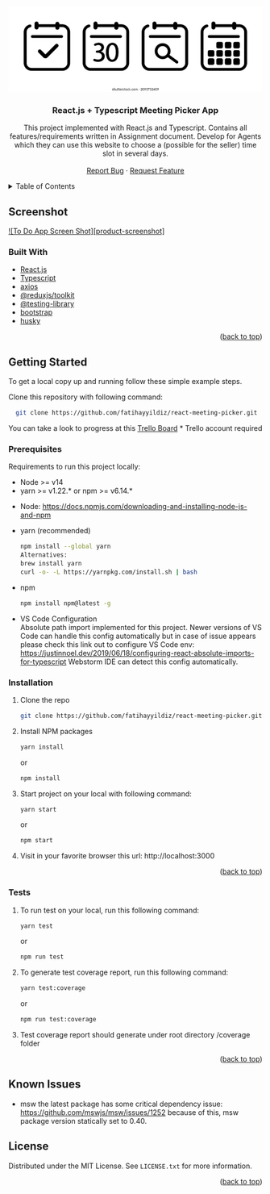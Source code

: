 <div id="top"></div>
<!--
*** Forked from https://github.com/othneildrew/Best-README-Template 
-->



<!-- PROJECT SHIELDS -->
<!--
*** I'm using markdown "reference style" links for readability.
*** Reference links are enclosed in brackets [ ] instead of parentheses ( ).
*** See the bottom of this document for the declaration of the reference variables
*** for contributors-url, forks-url, etc. This is an optional, concise syntax you may use.
*** https://www.markdownguide.org/basic-syntax/#reference-style-links
-->

<!-- PROJECT LOGO -->
<br />
<div align="center">
  <a href="https://github.com/fatihayyildiz/react-meeting-picker">
    <img src="https://github.com/fatihayyildiz/react-meeting-picker/blob/master/misc/react-meeting-picker.png?raw=true" alt="Logo">
  </a>

<h3 align="center">React.js + Typescript Meeting Picker App</h3>

  <p align="center">
    This project implemented with React.js and Typescript. 
Contains all features/requirements written in Assignment document. 
Develop for Agents which they can use this website to choose a (possible for the seller) time slot
in several days.
    <br />
    <br />
    <a href="https://github.com/fatihayyildiz/react-meeting-picker/issues">Report Bug</a>
    ·
    <a href="https://github.com/fatihayyildiz/react-meeting-picker/issues">Request Feature</a>
  </p>
</div>



<!-- TABLE OF CONTENTS -->
<details>
  <summary>Table of Contents</summary>
  <ol>
    <li>
      <a href="#about-the-project">About The Project</a>
      <ul>
        <li><a href="#built-with">Built With</a></li>
      </ul>
    </li>
    <li>
      <a href="#getting-started">Getting Started</a>
      <ul>
        <li><a href="#prerequisites">Prerequisites</a></li>
        <li><a href="#installation">Installation</a></li>
        <li><a href="#tests">Tests</a></li>
        <li><a href="#known-issues">Known Issues</a></li>
      </ul>
    </li>
    <li><a href="#license">License</a></li>
  </ol>
</details>



<!-- ABOUT THE PROJECT -->
## Screenshot

[![To Do App Screen Shot][product-screenshot]](https://github.com/fatihayyildiz/react-meeting-picker/blob/master/misc/screenshot.png?raw=true)


### Built With

* [React.js](https://reactjs.org/)
* [Typescript](https://www.typescriptlang.org/)
* [axios](https://axios-http.com/)
* [@reduxjs/toolkit](https://redux-toolkit.js.org/)
* [@testing-library](https://testing-library.com/)
* [bootstrap](https://getbootstrap.com/)
* [husky](https://typicode.github.io/husky/#/)

<p align="right">(<a href="#top">back to top</a>)</p>



<!-- GETTING STARTED -->
## Getting Started

To get a local copy up and running follow these simple example steps.
<br />

Clone this repository with following command:
```sh
  git clone https://github.com/fatihayyildiz/react-meeting-picker.git
  ```

You can take a look to progress at this [Trello Board](https://trello.com/invite/b/J2Me5uZS/bc0349da22a6f4f09f5e8c1d3f11a7b3/react-meeting-picker) * Trello account required

### Prerequisites

Requirements to run this project locally:

- Node >= v14
- yarn >= v1.22.* or npm >= v6.14.*

* Node:
  https://docs.npmjs.com/downloading-and-installing-node-js-and-npm

* yarn (recommended)
  ```sh
  npm install --global yarn
  Alternatives:
  brew install yarn
  curl -o- -L https://yarnpkg.com/install.sh | bash
  ```

* npm
  ```sh
  npm install npm@latest -g
  ```
* VS Code Configuration
<br />Absolute path import implemented for this project. Newer versions of VS Code can handle this config automatically
but in case of issue appears please check this link out to configure VS Code env: https://justinnoel.dev/2019/06/18/configuring-react-absolute-imports-for-typescript
Webstorm IDE can detect this config automatically.

### Installation

1. Clone the repo
   ```sh
   git clone https://github.com/fatihayyildiz/react-meeting-picker.git
   ```
2. Install NPM packages
   ```sh
   yarn install
   ```
   or
   <br />
   
   ```sh
   npm install
   ```
3. Start project on your local with following command:
    ```sh
    yarn start
    ```
    or
    <br />

    ```sh
    npm start
    ```

4. Visit in your favorite browser this url: http://localhost:3000

<p align="right">(<a href="#top">back to top</a>)</p>

### Tests

1. To run test on your local, run this following command:
    ```sh
    yarn test
    ```
   or
   <br />

    ```sh
    npm run test
    ```
2. To generate test coverage report, run this following command:
    ```sh
    yarn test:coverage
    ```
   or
   <br />

    ```sh
    npm run test:coverage
    ```

3. Test coverage report should generate under root directory /coverage folder

<p align="right">(<a href="#top">back to top</a>)</p>


## Known Issues
- msw the latest package has some critical dependency issue: https://github.com/mswjs/msw/issues/1252 because of this, msw package version statically set to 0.40.


<!-- LICENSE -->
## License

Distributed under the MIT License. See `LICENSE.txt` for more information.

<p align="right">(<a href="#top">back to top</a>)</p>
